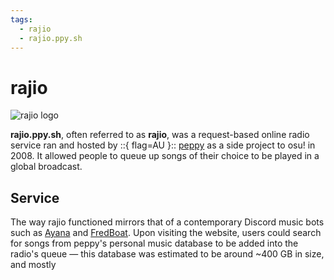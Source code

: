 ```yaml
---
tags:
  - rajio
  - rajio.ppy.sh
---
```


# rajio

![rajio logo](img/logo.png)

**rajio.ppy.sh**, often referred to as **rajio**, was a request-based online radio service ran and hosted by ::{ flag=AU }:: [peppy](https://osu.ppy.sh/users/2) as a side project to osu! in 2008. It allowed people to queue up songs of their choice to be played in a global broadcast.

## Service

The way rajio functioned mirrors that of a contemporary Discord music bots such as [Ayana](https://ayana.io/) and [FredBoat](https://fredboat.com/). Upon visiting the website, users could search for songs from peppy's personal music database to be added into the radio's queue — this database was estimated to be around ~400 GB in size, and mostly  